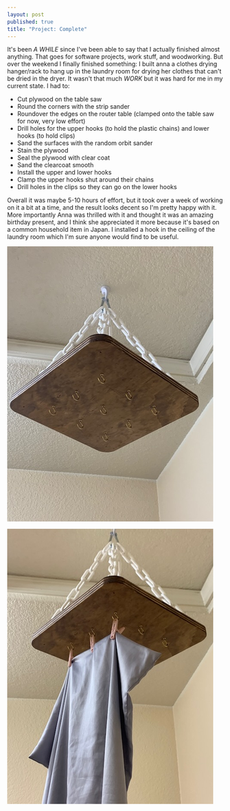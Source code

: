 ```yaml
---
layout: post
published: true
title: "Project: Complete"
---
```


It's been *A WHILE* since I've been able to say that I actually finished almost anything. That goes for software projects, work stuff, and woodworking. But over the weekend I finally finished something: I built anna a clothes drying hanger/rack to hang up in the laundry room for drying her clothes that can't be dried in the dryer. It wasn't that much *WORK* but it was hard for me in my current state. I had to:

- Cut plywood on the table saw
- Round the corners with the strip sander
- Roundover the edges on the router table (clamped onto the table saw for now, very low effort)
- Drill holes for the upper hooks (to hold the plastic chains) and lower hooks (to hold clips)
- Sand the surfaces with the random orbit sander
- Stain the plywood
- Seal the plywood with clear coat
- Sand the clearcoat smooth
- Install the upper and lower hooks
- Clamp the upper hooks shut around their chains
- Drill holes in the clips so they can go on the lower hooks

Overall it was maybe 5-10 hours of effort, but it took over a week of working on it a bit at a time, and the result looks decent so I'm pretty happy with it. More importantly Anna was thrilled with it and thought it was an amazing birthday present, and I think she appreciated it more because it's based on a common household item in Japan. I installed a hook in the ceiling of the laundry room which I'm sure anyone would find to be useful. 

![First Photo of the Drying Rack](/images/rack1.jpg)

![Drying Rack with Pillowcase](/images/rack2.jpg)